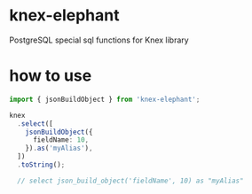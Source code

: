 # knex-elephant

PostgreSQL special sql functions for Knex library

# how to use
```typescript
import { jsonBuildObject } from 'knex-elephant';

knex
  .select([
    jsonBuildObject({
      fieldName: 10,
    }).as('myAlias'),
  ])
  .toString();

  // select json_build_object('fieldName', 10) as "myAlias"
```
